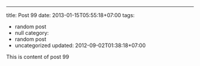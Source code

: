 ---
title: Post 99
date: 2013-01-15T05:55:18+07:00
tags:
  - random post
  - null
category:
  - random post
  - uncategorized
updated: 2012-09-02T01:38:18+07:00

This is content of post 99